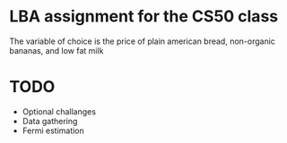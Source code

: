 # LBA assignment for the CS50 class

The variable of choice is the price of plain american bread, non-organic bananas, and low fat milk

# TODO

- Optional challanges
- Data gathering
- Fermi estimation
